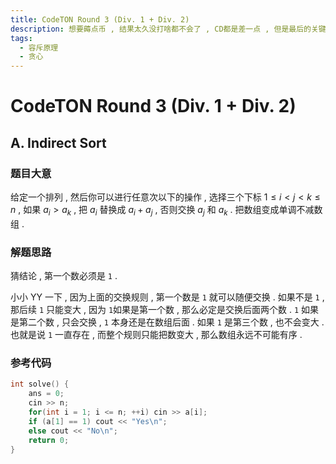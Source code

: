 ```yaml
---
title: CodeTON Round 3 (Div. 1 + Div. 2)
description: 想要薅点币 , 结果太久没打啥都不会了 , CD都是差一点 , 但是最后的关键部分没处理好
tags:
  - 容斥原理
  - 贪心
---
```


# CodeTON Round 3 (Div. 1 + Div. 2)

## A. Indirect Sort

### 题目大意

给定一个排列 , 然后你可以进行任意次以下的操作 , 选择三个下标 $1 \le i < j < k \le n$ , 如果 $a_i \gt a_k$ , 把 $a_i$ 替换成 $a_i + a_j$ , 否则交换 $a_j$ 和 $a_k$ . 把数组变成单调不减数组 . 

### 解题思路

猜结论 , 第一个数必须是 `1` .

小小 YY 一下 , 因为上面的交换规则 , 第一个数是 `1` 就可以随便交换 . 如果不是 `1` , 那后续 `1` 只能变大 , 因为 `1`如果是第一个数 , 那么必定是交换后面两个数 . `1` 如果是第二个数 , 只会交换 , `1` 本身还是在数组后面 . 如果 `1` 是第三个数 , 也不会变大 . 也就是说 `1` 一直存在 , 而整个规则只能把数变大 , 那么数组永远不可能有序 . 

### 参考代码

```cpp
int solve() {
    ans = 0;
    cin >> n;
    for(int i = 1; i <= n; ++i) cin >> a[i];
    if (a[1] == 1) cout << "Yes\n";
    else cout << "No\n";
    return 0;
}
```

